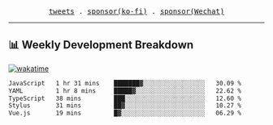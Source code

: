 <p align="center">
  <samp>
    <a href="https://twitter.com/everfu8">tweets</a> .
    <a href="https://ko-fi.com/everfu">sponsor(ko-fi)</a> . 
    <a href="https://s3.qjqq.cn/47/663742bac8e52.webp!color">sponsor(Wechat)</a>
  </samp>
</p>

---

## 📊 Weekly Development Breakdown

[![wakatime](https://wakatime.com/badge/user/0fcef314-a9cd-4509-9880-5cdb2158a775.svg)](https://wakatime.com/@0fcef314-a9cd-4509-9880-5cdb2158a775)

<!--START_SECTION:waka-->

```txt
JavaScript   1 hr 31 mins    ███████▓░░░░░░░░░░░░░░░░░   30.09 %
YAML         1 hr 8 mins     █████▓░░░░░░░░░░░░░░░░░░░   22.62 %
TypeScript   38 mins         ███░░░░░░░░░░░░░░░░░░░░░░   12.60 %
Stylus       31 mins         ██▓░░░░░░░░░░░░░░░░░░░░░░   10.27 %
Vue.js       19 mins         █▓░░░░░░░░░░░░░░░░░░░░░░░   06.29 %
```

<!--END_SECTION:waka-->
